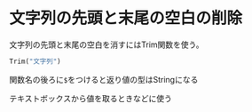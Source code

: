 # 文字列の先頭と末尾の空白の削除

文字列の先頭と末尾の空白を消すにはTrim関数を使う。

```vb
Trim("文字列")
```

関数名の後ろに`$`をつけると返り値の型はStringになる

テキストボックスから値を取るときなどに使う